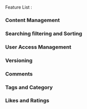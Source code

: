 Feature List :
### Content Management
### Searching filtering and Sorting
### User Access Management
### Versioning
### Comments
### Tags and Category
### Likes and Ratings
